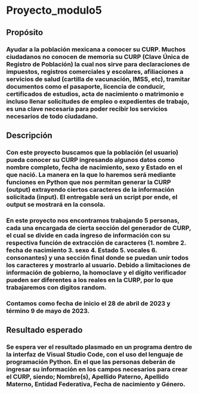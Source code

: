# Proyecto_modulo5
## Propósito 
### Ayudar a la población mexicana a conocer su CURP. Muchos ciudadanos no conocen de memoria su CURP (Clave Única de Registro de Población) la cual nos sirve para declaraciones de impuestos, registros comerciales y escolares, afiliaciones a servicios de salud (cartilla de vacunación, IMSS, etc), tramitar documentos como el pasaporte, licencia de conducir, certificados de estudios, acta de nacimiento o matrimonio e incluso llenar solicitudes de empleo o expedientes de trabajo, es una clave necesaria para poder recibir los servicios necesarios de todo ciudadano. 
## Descripción 
### Con este proyecto buscamos que la población (el usuario) pueda conocer su CURP ingresando algunos datos como nombre completo, fecha de nacimiento, sexo y Estado en el que nació. La manera en la que lo haremos será mediante funciones en Python que nos permitan generar la CURP (output) extrayendo ciertos caracteres de la información solicitada (input). El entregable será un script por ende, el output se mostrará en la consola. 
### En este proyecto nos encontramos trabajando 5 personas, cada una encargada de cierta sección del generador de CURP, el cual se divide en cada ingreso de información con su respectiva función de extracción de caracteres (1. nombre 2. fecha de nacimiento 3. sexo 4. Estado 5. vocales 6. consonantes) y una sección final donde se puedan unir todos los caracteres y mostrarlo al usuario. Debido a limitaciones de información de gobierno, la homoclave y el dígito verificador pueden ser diferentes a los reales en la CURP, por lo que trabajaremos con digitos random.
### Contamos como  fecha de inicio el 28 de abril de 2023 y término 9 de mayo de 2023.
## Resultado esperado 
### Se espera ver el resultado plasmado en un programa dentro de la interfaz de Visual Studio Code, con el uso del lenguaje de programación Python. En el que las personas deberán de ingresar su información en los campos necesarios para crear el CURP, siendo; Nombre(s), Apellido Paterno, Apellido Materno, Entidad Federativa, Fecha de nacimiento y Género.
